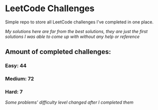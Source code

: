 
# LeetCode Challenges

Simple repo to store all LeetCode challenges I've completed in one place.

<i>My solutions here are far from the best solutions, they are just the first solutions I was able to come up with without any help or reference</i>

## Amount of completed challenges:

### Easy: 44

### Medium: 72

### Hard: 7

<i>Some problems' difficulty level changed after I completed them</i>
